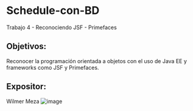 # Schedule-con-BD
Trabajo 4 - Reconociendo JSF - Primefaces

## Objetivos:
Reconocer la programación orientada a objetos con el uso de Java EE y frameworks como JSF y Primefaces.

## Expositor:
Wilmer Meza
![image](https://user-images.githubusercontent.com/55814963/120421318-aee22b80-c32b-11eb-8487-848afff516a7.png)

